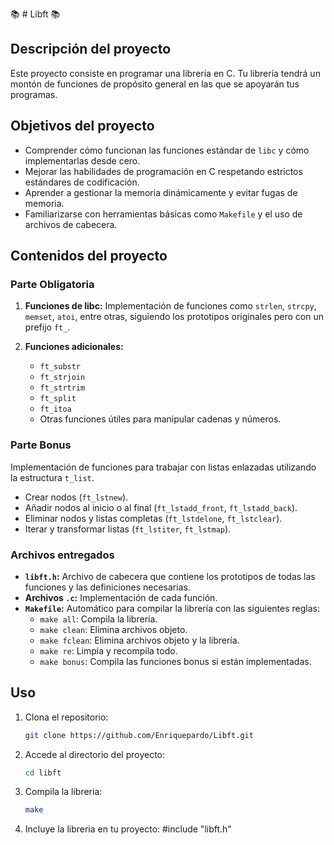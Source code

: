 📚 # Libft 📚

## Descripción del proyecto

Este proyecto consiste en programar una librería en C. Tu librería tendrá un montón de funciones de propósito general en las que se apoyarán tus programas.

## Objetivos del proyecto

- Comprender cómo funcionan las funciones estándar de `libc` y cómo implementarlas desde cero.
- Mejorar las habilidades de programación en C respetando estrictos estándares de codificación.
- Aprender a gestionar la memoria dinámicamente y evitar fugas de memoria.
- Familiarizarse con herramientas básicas como `Makefile` y el uso de archivos de cabecera.

## Contenidos del proyecto

### Parte Obligatoria

1. **Funciones de libc:** 
   Implementación de funciones como `strlen`, `strcpy`, `memset`, `atoi`, entre otras, siguiendo los prototipos originales pero con un prefijo `ft_`.
   
2. **Funciones adicionales:**
   - `ft_substr`
   - `ft_strjoin`
   - `ft_strtrim`
   - `ft_split`
   - `ft_itoa`
   - Otras funciones útiles para manipular cadenas y números.

### Parte Bonus

Implementación de funciones para trabajar con listas enlazadas utilizando la estructura `t_list`.

- Crear nodos (`ft_lstnew`).
- Añadir nodos al inicio o al final (`ft_lstadd_front`, `ft_lstadd_back`).
- Eliminar nodos y listas completas (`ft_lstdelone`, `ft_lstclear`).
- Iterar y transformar listas (`ft_lstiter`, `ft_lstmap`).

### Archivos entregados

- **`libft.h`:** Archivo de cabecera que contiene los prototipos de todas las funciones y las definiciones necesarias.
- **Archivos `.c`:** Implementación de cada función.
- **`Makefile`:** Automático para compilar la librería con las siguientes reglas:
  - `make all`: Compila la librería.
  - `make clean`: Elimina archivos objeto.
  - `make fclean`: Elimina archivos objeto y la librería.
  - `make re`: Limpia y recompila todo.
  - `make bonus`: Compila las funciones bonus si están implementadas.

## Uso

1. Clona el repositorio:
   ```bash
   git clone https://github.com/Enriquepardo/Libft.git
2. Accede al directorio del proyecto:
   ```bash
   cd libft
3. Compila la libreria:
   ```bash
   make
4. Incluye la libreria en tu proyecto:
   #include "libft.h"


